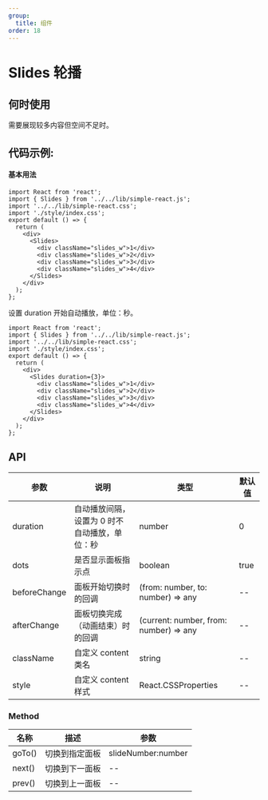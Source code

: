 ```yaml
---
group:
  title: 组件
order: 18
---
```


# Slides 轮播

## 何时使用

需要展现较多内容但空间不足时。

## 代码示例:

#### 基本用法

```tsx
import React from 'react';
import { Slides } from '../../lib/simple-react.js';
import '../../lib/simple-react.css';
import './style/index.css';
export default () => {
  return (
    <div>
      <Slides>
        <div className="slides_w">1</div>
        <div className="slides_w">2</div>
        <div className="slides_w">3</div>
        <div className="slides_w">4</div>
      </Slides>
    </div>
  );
};
```

设置 duration 开始自动播放，单位：秒。

```tsx
import React from 'react';
import { Slides } from '../../lib/simple-react.js';
import '../../lib/simple-react.css';
import './style/index.css';
export default () => {
  return (
    <div>
      <Slides duration={3}>
        <div className="slides_w">1</div>
        <div className="slides_w">2</div>
        <div className="slides_w">3</div>
        <div className="slides_w">4</div>
      </Slides>
    </div>
  );
};
```

## API

| 参数         | 说明                                          | 类型                                   | 默认值 |
| ------------ | --------------------------------------------- | -------------------------------------- | ------ |
| duration     | 自动播放间隔，设置为 0 时不自动播放，单位：秒 | number                                 | 0      |
| dots         | 是否显示面板指示点                            | boolean                                | true   |
| beforeChange | 面板开始切换时的回调                          | (from: number, to: number) => any      | --     |
| afterChange  | 面板切换完成（动画结束）时的回调              | (current: number, from: number) => any | --     |
| className    | 自定义 content 类名                           | string                                 | --     |
| style        | 自定义 content 样式                           | React.CSSProperties                    | --     |

### Method

| 名称   | 描述           | 参数               |
| ------ | -------------- | ------------------ |
| goTo() | 切换到指定面板 | slideNumber:number |
| next() | 切换到下一面板 | --                 |
| prev() | 切换到上一面板 | --                 |
